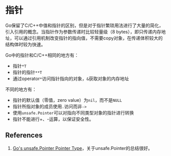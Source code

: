 # 指针

Go保留了C/C++中值和指针的区别，但是对于指针繁琐用法进行了大量的简化，引入引用的概念。当指针作为参数传递时比较轻量级（8 bytes），即只传递内存地址，可以通过引用机制改变指针的指向值，不需要copy对象，在传递体积较大的结构体时较为快速。

Go中的指针和C/C++相同的地方有：

- 指针`*T`
- 指针的指针`**T`
- 通过operator`*`访问指针指向的对象，`&`获取对象的内存地址

不同的地方有：

- 指针的默认值（零值，zero value）为`nil`，而不是`NULL`
- 指针所指对象的成员使用`.`访问而非`->`
- 使用`unsafe.Pointer`可以对指向不同类型对象的指针进行转换
- 指针不能进行+、-运算，以保证安全性。



## References

1. [Go's unsafe.Pointer Pointer Type](http://learngowith.me/gos-pointer-pointer-type/)，关于unsafe.Pointer的总结很好。